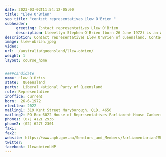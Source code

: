 ```yaml
---
date: 2023-03-02T11:54:12-05:00
title: "Llew O'Brien"
seo_title: "contact representatives Llew O'Brien "
subheader:
     greeting: Contact representatives Llew O'Brien
     description: Llewellyn Stephen O'Brien (born 26 June 1972) is an Australian politician who has been a member of the House of Representatives since the 2016 federal election, representing the Division of Wide Bay. He was deputy speaker of the House from February 2020 to April 2022. He is a member of the Liberal National Party of Queensland (LNP) and sits with the Nationals in federal parliament.
description: Contact representatives Llew O'Brien of Queensland. Contact information for Llew O'Brien includes email address, phone number, and mailing address.
image: llew-obrien.jpeg
video:
url:  /australia/queensland/llew-obrien/
weight: 1
layout: course_home


####candidate
name: Llew O'Brien
state:	Queensland
party:	Liberal National Party of Queensland
role: Representative
inoffice: current
born:  26-6-1972
elecLlew: 2022
mailing1: 319 Kent Street Maryborough, QLD, 4650
mailing2: PO Box 6022 House of Representatives Parliament House Canberra ACT 2600
phone1:	(07) 4121 2936
phone2: (02) 6277 2301
fax1:
fax2:
website: https://www.aph.gov.au/Senators_and_Members/Parliamentarian?MPID=265991
twitter:
facebook: llewobrienLNP
---
```


